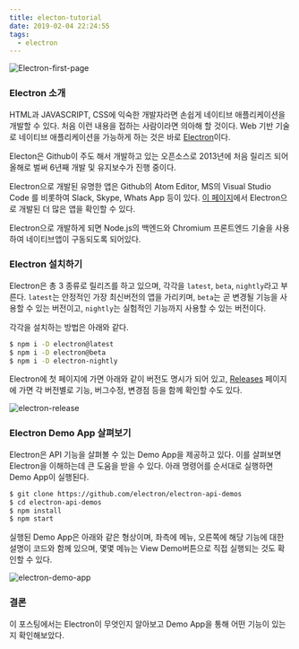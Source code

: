 ```yaml
---
title: electon-tutorial
date: 2019-02-04 22:24:55
tags: 
  - electron
---
```


![Electron-first-page](./electron-first-page.png)

### Electron 소개

HTML과 JAVASCRIPT, CSS에 익숙한 개발자라면 손쉽게 네이티브 애플리케이션을 개발할 수 있다. 처음 이런 내용을 접하는 사람이라면 의아해 할 것이다. Web 기반 기술로 네이티브 애플리케이션을 가능하게 하는 것은 바로 [Electron](https://electronjs.org/)이다.

Electon은 Github이 주도 해서 개발하고 있는 오픈소스로 2013년에 처음 릴리즈 되어 올해로 벌써 6년째 개발 및 유지보수가 진행 중이다.

Electron으로 개발된 유명한 앱은 Github의 Atom Editor, MS의 Visual Studio Code 를 비롯하여 Slack, Skype, Whats App 등이 있다. [이 페이지](https://electronjs.org/apps)에서 Electron으로 개발된 더 많은 앱을 확인할 수 있다.

Electron으로 개발하게 되면 Node.js의 백엔드와 Chromium 프론트엔드 기술을 사용하여 네이티브앱이 구동되도록 되어있다.

### Electron 설치하기

Electron은 총 3 종류로 릴리즈를 하고 있으며, 각각을 `latest`, `beta`, `nightly`라고 부른다. `latest`는 안정적인 가장 최신버전의 앱을 가리키며, `beta`는 곧 변경될 기능을 사용할 수 있는 버전이고, `nightly`는 실험적인 기능까지 사용할 수 있는 버전이다.

각각을 설치하는 방법은 아래와 같다.

```bash
$ npm i -D electron@latest
$ npm i -D electron@beta
$ npm i -D electron-nightly
```

Electron에 첫 페이지에 가면 아래와 같이 버전도 명시가 되어 있고, [Releases](https://electronjs.org/releases/stable) 페이지에 가면 각 버전별로 기능, 버그수정, 변경점 등을 함께 확인할 수도 있다.

![electron-release](./electron-release.png)

### Electron Demo App 살펴보기

Electron은 API 기능을 살펴볼 수 있는 Demo App을 제공하고 있다. 이를 살펴보면 Electron을 이해하는데 큰 도움을 받을 수 있다. 아래 명령어를 순서대로 실행하면 Demo App이 실행된다.

```bash
$ git clone https://github.com/electron/electron-api-demos
$ cd electron-api-demos
$ npm install
$ npm start
```

실행된 Demo App은 아래와 같은 형상이며, 좌측에 메뉴, 오른쪽에 해당 기능에 대한 설명이 코드와 함께 있으며, 몇몇 메뉴는 View Demo버튼으로 직접 실행되는 것도 확인할 수 있다.

![electron-demo-app](./electron-demo-app.png)

### 결론

이 포스팅에서는 Electron이 무엇인지 알아보고 Demo App을 통해 어떤 기능이 있는지 확인해보았다.